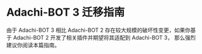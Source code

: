 # Adachi-BOT 3 迁移指南

由于 Adachi-BOT 3 相比 Adachi-BOT 2 存在较大规模的破坏性变更，如果你基于 Adachi-BOT 2 开发了相关插件并期望将其适配到 Adachi-BOT 3，
那么强烈建议你阅读本篇指南。